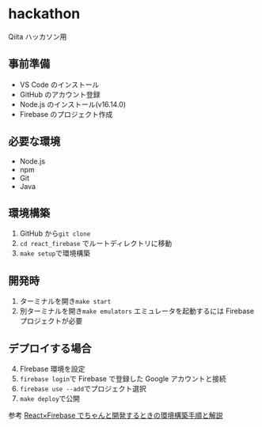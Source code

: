 # hackathon

Qiita ハッカソン用

## 事前準備

- VS Code のインストール
- GitHub のアカウント登録
- Node.js のインストール(v16.14.0)
- Firebase のプロジェクト作成

## 必要な環境

- Node.js
- npm
- Git
- Java

## 環境構築

1. GitHub から`git clone`
2. `cd react_firebase` でルートディレクトリに移動
3. `make setup`で環境構築

## 開発時

1. ターミナルを開き`make start`
2. 別ターミナルを開き`make emulators`
   エミュレータを起動するには Firebase プロジェクトが必要

## デプロイする場合

4. FIrebase 環境を設定
5. `firebase login`で Firebase で登録した Google アカウントと接続
6. `firebase use --add`でプロジェクト選択
7. `make deploy`で公開

参考
[React×Firebase でちゃんと開発するときの環境構築手順と解説](https://zenn.dev/tentel/articles/488dd8765fb059#%E3%81%AF%E3%81%98%E3%82%81%E3%81%AB)
